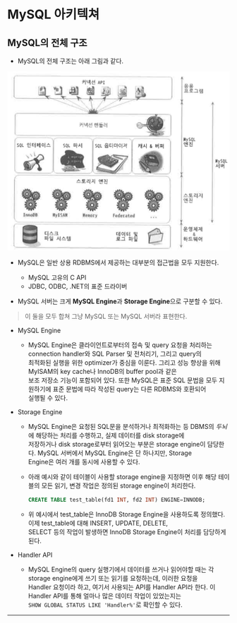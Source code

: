 # MySQL 아키텍쳐

## MySQL의 전체 구조

- MySQL의 전체 구조는 아래 그림과 같다.

![picture 18](/images/RM1_ARC_1.png)

- MySQL은 일반 상용 RDBMS에서 제공하는 대부분의 접근법을 모두 지원한다.

  - MySQL 고유의 C API
  - JDBC, ODBC, .NET의 표준 드라이버

- MySQL 서버는 크게 **MySQL Engine**과 **Storage Engine**으로 구분할 수 있다.

> 이 둘을 모두 합쳐 그냥 MySQL 또는 MySQL 서버라 표현한다.

- MySQL Engine

  - MySQL Engine은 클라이언트로부터의 접속 및 query 요청을 처리하는 connection handler와 SQL Parser 및 전처리기, 그리고 query의  
    최적화된 실행을 위한 optimizer가 중심을 이룬다. 그리고 성능 향상을 위해 MyISAM의 key cache나 InnoDB의 buffer pool과 같은  
    보조 저장소 기능이 포함되어 있다. 또한 MySQL은 표준 SQL 문법을 모두 지원하기에 표준 문법에 따라 작성된 query는 다른 RDBMS와 호환되어  
    실행될 수 있다.

- Storage Engine

  - MySQL Engine은 요청된 SQL문을 분석하거나 최적화하는 등 DBMS의 _두뇌_ 에 해당하는 처리를 수행하고, 실제 데이터를 disk storage에  
    저장하거나 disk storage로부터 읽어오는 부분은 storage engine이 담당한다. MySQL 서버에서 MySQL Engine은 단 하나지만, Storage  
    Engine은 여러 개를 동시에 사용할 수 있다.

  - 아래 예시와 같이 테이블이 사용할 storage engine을 지정하면 이후 해당 테이블의 모든 읽기, 변경 작업은 정의된 storage engine이 처리한다.

    ```sql
    CREATE TABLE test_table(fd1 INT, fd2 INT) ENGINE=INNODB;
    ```

  - 위 예시에서 test_table은 InnoDB Storage Engine을 사용하도록 정의했다. 이제 test_table에 대해 INSERT, UPDATE, DELETE,  
    SELECT 등의 작업이 발생하면 InnoDB Storage Engine이 처리를 담당하게 된다.

- Handler API

  - MySQL Engine의 query 실행기에서 데이터를 쓰거나 읽어야할 때는 각 storage engine에게 쓰기 또는 읽기를 요청하는데, 이러한 요청을  
    Handler 요청이라 하고, 여기서 사용되는 API를 Handler API라 한다. 이 Handler API를 통해 얼마나 많은 데이터 작업이 있었는지는  
    `SHOW GLOBAL STATUS LIKE 'Handler%'`로 확인할 수 있다.

---
